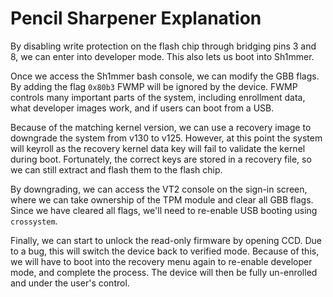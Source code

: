 # Pencil Sharpener Explanation 

By disabling write protection on the flash chip through bridging pins 3 and 8, we can enter into developer mode. This also lets us boot into Sh1mmer.

Once we access the Sh1mmer bash console, we can modify the GBB flags. By adding the flag `0x80b3` FWMP will be ignored by the device. FWMP controls many important parts of the system, including enrollment data, what developer images work, and if users can boot from a USB.

Because of the matching kernel version, we can use a recovery image to downgrade the system from v130 to v125. However, at this point the system will keyroll as the recovery kernel data key will fail to validate the kernel during boot. Fortunately, the correct keys are stored in a recovery file, so we can still extract and flash them to the flash chip.

By downgrading, we can access the VT2 console on the sign-in screen, where we can take ownership of the TPM module and clear all GBB flags. Since we have cleared all flags, we'll need to re-enable USB booting using `crossystem`.

Finally, we can start to unlock the read-only firmware by opening CCD. Due to a bug, this will switch the device back to verified mode. Because of this, we will have to boot into the recovery menu again to re-enable developer mode, and complete the process. The device will then be fully un-enrolled and under the user's control.
